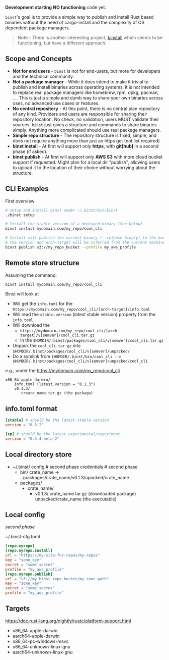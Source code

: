 
**Development starting** **NO functioning** code yet. 

`binst`'s goal is to provide a simple way to publish and install Rust based binaries without the need of cargo-install and the complexity of OS dependent package managers. 

> Note - There is another interesting project, [binstall](https://crates.io/crates/binstall) which seems to be functioning, but have a different approach. 

## Scope and Concepts

- **Not for end users** - `binst` is not for end-users, but more for developers and the technical community.
- **Not a package manager** - While it does intend to make it trivial to publish and install binaries across operating systems, it is not intended to replace real package managers like homebrew, rpm, dpkg, pacman, .... This is just a simple and dumb way to share your own binaries across oses, no advanced use cases or features.
- **No central repository** - At this point, there is no central plan repository of any kind. Providers and users are responsible for sharing their repository location. No check, no validation, users MUST validate their sources. `binst` just gives a structure and commands to share binaries simply. Anything more complicated should use real package managers.
- **Simple repo structure** - The repository structure is fixed, simple, and does not require anything more than just an https get (not list required) 
- **binst install** - At first will support only **https**, with **git\[hub\]** in a second phase (if asked).
- **binst publish** - At first will support only **AWS S3** with more cloud bucket support if requested. Might plan for a local dir "publish", allowing users to upload it to the location of their choice without worrying about the structure. 


## CLI Examples

First overview

```sh
# setup and install binst under ~/.binst/bin/binst
./binst setup 

# Install the stable version of a deployed binary (See below)
binst install mydomain.com/my_repo/cool_cli

# Install will publish the current binary (--release binary) to the bucket using the .aws/config&credentials profile
# the version and arch-target will be inferred from the current machine/build
binst publish s3://my_repo_bucket --profile my_aws_profile
```

## Remote store structure

Assuming the command:
```sh
binst install mydomain.com/my_repo/cool_cli
```

Binst will look at
- Will get the `info.toml` for the `https://mydomain.com/my_repo/cool_cli/[arch-target]/info.toml`
- Will read the `stable.version` (latest stable version) property from the `info.toml`
- Will download the 
  - `https://mydomain.com/my_repo/cool_cli/[arch-target]/v[semver]/cool_cli.tar.gz`
  - In the `$HOMDIR/.binst/packages/cool_cli/v[semver]/cool_cli.tar.gz`
- Unpack the `cool_cli.tar.gz` into `$HOMDIR/.binst/packages/cool_cli/v[semver]/unpacked/`
- Do a symlink from `$HOMDIR/.binst/bin/cool_cli --> $HOMDIR/.binst/packages/cool_cli/v[semver]/unpacked/cool_cli`

e.g., under the https://mydomain.com/my_repo/cool_cli
```
x86_64-apple-darwin/
    info.toml (latest.version = "0.1.3")
    v0.1.3/
       create_name.tar.gz (the package)
```

## info.toml format

```toml
[stable] # should be the latest stable version
version = "0.3.2"

[xp] # should be the latest experimental/experiment
version = "0.3.4-beta-2"


```

## Local directory store

- ~/.binst/
    config # second phase
    credentials # second phase
    - bin/
        crate_name -> ../packages/crate_name/v0.1.3/upacked/crate_name
    - packages/
        - crate_name/
            - v0.1.3/
                crate_name.tar.gz (downloaded package)
                unpacked/crate_name (the executable)

## Local config

_second phase_

~/.binst-cfg.toml

```toml
[repo.myrepo]
[repo.myrepo.install]
url = "https://my-site-for-repos/my-repos"
key = "some_key"
secret = "some_secret"
profile = "my_aws_profile"
[repo.myrepo.publish]
url = "s3://my_binst_repo_bucket/my_root_path"
key = "some_key"
secret = "some_secret"
profile = "my_aws_profile"

```

## Targets

https://doc.rust-lang.org/nightly/rustc/platform-support.html

- x86_64-apple-darwin
- aarch64-apple-darwin
- x86_64-pc-windows-msvc
- x86_64-unknown-linux-gnu
- aarch64-unknown-linux-gnu


